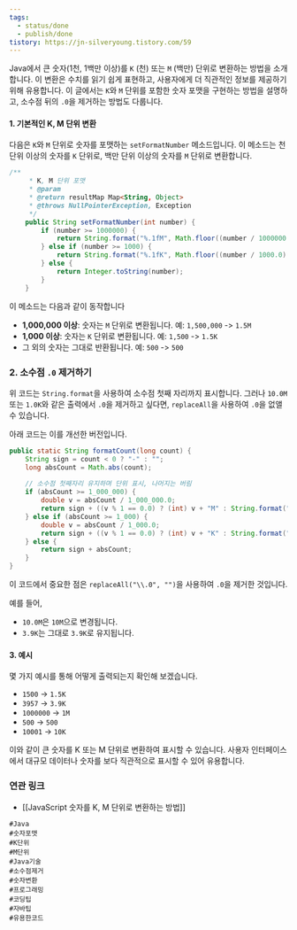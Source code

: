 ```yaml
---
tags:
  - status/done
  - publish/done
tistory: https://jn-silveryoung.tistory.com/59
---
```


Java에서 큰 숫자(1천, 1백만 이상)를 `K` (천) 또는 `M` (백만) 단위로 변환하는 방법을 소개합니다. 이 변환은 수치를 읽기 쉽게 표현하고, 사용자에게 더 직관적인 정보를 제공하기 위해 유용합니다. 이 글에서는 `K`와 `M` 단위를 포함한 숫자 포맷을 구현하는 방법을 설명하고, 소수점 뒤의 `.0`을 제거하는 방법도 다룹니다.

#### 1. 기본적인 K, M 단위 변환
다음은 `K`와 `M` 단위로 숫자를 포맷하는 `setFormatNumber` 메소드입니다. 이 메소드는 천 단위 이상의 숫자를 `K` 단위로, 백만 단위 이상의 숫자를 `M` 단위로 변환합니다.

```java
/** 
     * K, M 단위 포맷  
     * @param 
     * @return resultMap Map<String, Object>
     * @throws NullPointerException, Exception
     */
    public String setFormatNumber(int number) {
        if (number >= 1000000) {
            return String.format("%.1fM", Math.floor((number / 1000000.0) * 10) / 10);
        } else if (number >= 1000) {
            return String.format("%.1fK", Math.floor((number / 1000.0) * 10) / 10);
        } else {
            return Integer.toString(number);
        }
    }
```

이 메소드는 다음과 같이 동작합니다

- **1,000,000 이상**: 숫자는 `M` 단위로 변환됩니다. 예: `1,500,000` -> `1.5M`
- **1,000 이상**: 숫자는 `K` 단위로 변환됩니다. 예: `1,500` -> `1.5K`
- 그 외의 숫자는 그대로 반환됩니다. 예: `500` -> `500`

### 2. 소수점 `.0` 제거하기

위 코드는 `String.format`을 사용하여 소수점 첫째 자리까지 표시합니다. 그러나 `10.0M` 또는 `1.0K`와 같은 출력에서 `.0`을 제거하고 싶다면, `replaceAll`을 사용하여 `.0`을 없앨 수 있습니다. 

아래 코드는 이를 개선한 버전입니다.

```java
public static String formatCount(long count) {  
    String sign = count < 0 ? "-" : "";  
    long absCount = Math.abs(count);  
  
    // 소수점 첫째자리 유지하며 단위 표시, 나머지는 버림  
    if (absCount >= 1_000_000) {  
        double v = absCount / 1_000_000.0;  
        return sign + ((v % 1 == 0.0) ? (int) v + "M" : String.format("%.1fM", Math.floor(v * 10) / 10).replaceAll("\\.0", ""));  
    } else if (absCount >= 1_000) {  
        double v = absCount / 1_000.0;  
        return sign + ((v % 1 == 0.0) ? (int) v + "K" : String.format("%.1fK", Math.floor(v * 10) / 10).replaceAll("\\.0", ""));  
    } else {  
        return sign + absCount;  
    }  
}
```

이 코드에서 중요한 점은 `replaceAll("\\.0", "")`을 사용하여 `.0`을 제거한 것입니다. 

예를 들어,
- `10.0M`은 `10M`으로 변경됩니다.
- `3.9K`는 그대로 `3.9K`로 유지됩니다.

#### 3. 예시

몇 가지 예시를 통해 어떻게 출력되는지 확인해 보겠습니다.

- `1500` -> `1.5K`
- `3957` -> `3.9K`
- `1000000` -> `1M`
- `500` -> `500`
- `10001` -> `10K`

이와 같이 큰 숫자를 K 또는 M 단위로 변환하여 표시할 수 있습니다. 사용자 인터페이스에서 대규모 데이터나 숫자를 보다 직관적으로 표시할 수 있어 유용합니다.

### 연관 링크
- [[JavaScript 숫자를 K, M 단위로 변환하는 방법]]


```
#Java 
#숫자포맷
#K단위
#M단위
#Java기술
#소수점제거
#숫자변환
#프로그래밍
#코딩팁
#자바팁
#유용한코드
```